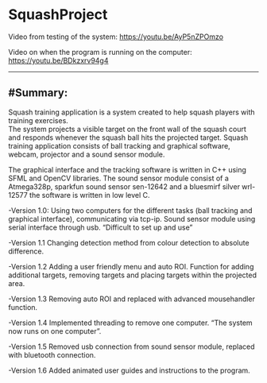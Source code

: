 # SquashProject


Video from testing of the system:  https://youtu.be/AyP5nZPOmzo

Video on when the program is running on the computer: https://youtu.be/BDkzxrv94g4

----------------------------------------------------------------



#Summary: 
----------------------------------------------------------------

Squash training application is a system created to help squash players with training exercises.  
The system projects a visible target on the front wall of the squash court and responds whenever the squash ball hits the projected target. 
Squash training application consists of ball tracking and graphical software, webcam, projector and a sound sensor module.

The graphical interface and the tracking software is written in C++ using SFML and OpenCV libraries. 
The sound sensor module consist of a Atmega328p, sparkfun sound sensor sen-12642 and a bluesmirf silver wrl-12577 the software is written in low level C.

-Version 1.0: Using two computers for the different tasks (ball tracking and graphical interface), communicating via tcp-ip. Sound sensor module using serial interface through usb. “Difficult to set up and use”

-Version 1.1 Changing detection method from colour detection to absolute difference.   

-Version 1.2 Adding a user friendly menu and auto ROI. Function for adding additional targets, removing targets and placing targets within the projected area.

-Version 1.3 Removing auto ROI  and replaced with advanced mousehandler function. 

-Version 1.4 Implemented threading to remove one computer. “The system now runs on one computer”.             
 
-Version 1.5 Removed usb connection from sound sensor module, replaced with  bluetooth connection.  

-Version 1.6 Added animated user guides and instructions to the program.   
